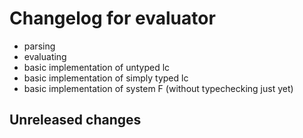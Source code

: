 # Changelog for evaluator

- parsing
- evaluating
- basic implementation of untyped lc
- basic implementation of simply typed lc
- basic implementation of system F (without typechecking just yet)

## Unreleased changes

